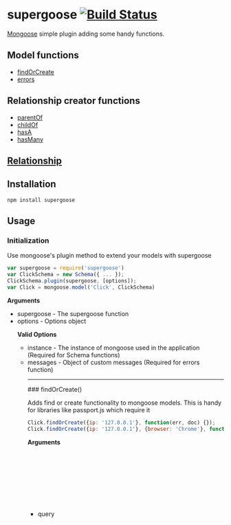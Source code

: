 supergoose [![Build Status](https://travis-ci.org/jamplify/supergoose.png)](https://travis-ci.org/jamplify/supergoose)
==================

[Mongoose](https://github.com/LearnBoost/mongoose) simple plugin adding some
handy functions.

## Model functions

* [findOrCreate](#findOrCreate)
* [errors](#errors)

## Relationship creator functions

* [parentOf](#relFunction)
* [childOf](#relFunction)
* [hasA](#relFunction)
* [hasMany](#relFunction)

## [Relationship](#relationship)

Installation
------------

`npm install supergoose`

Usage
-----

### Initialization
Use mongoose's plugin method to extend your models with supergoose

```javascript
var supergoose = require('supergoose')
var ClickSchema = new Schema({ ... });
ClickSchema.plugin(supergoose, [options]);
var Click = mongoose.model('Click', ClickSchema)
```

__Arguments__
* supergoose <Object> - The supergoose function
* options <Object> - Options object

__Valid Options__
* instance <Object> - The instance of mongoose used in the application (Required for Schema functions)
* messages <Object> - Object of custom messages (Required for errors function)

---------------------------------------

<a name="findOrCreate" />
### findOrCreate()

Adds find or create functionality to mongoose models. This is handy
for libraries like passport.js which require it

```javascript
Click.findOrCreate({ip: '127.0.0.1'}, function(err, doc) {});
Click.findOrCreate({ip: '127.0.0.1'}, {browser: 'Chrome'}, function(err, click) {})
```

__Arguments__
* query <Object> - Conditions with which to search for document
* [doc] <Object> - Document to insert if document not found
* [options] <Object>
* callback <Function>

__Valid Options__
* upsert <bool> - updates the object if it exists. Default: false

---------------------------------------

<a name="errors" />
### errors

Parses the complex validation errors return from mongoose into a simple
array of messages to be displayed as flash messages or something similar

```javascript
var supergoose = require('supergoose')
var ClickSchema = new Schema({ip: {type: String, required: true}});
Click.plugin(supergoose, {messages: {'required': '%s is a required field'}});
var Click = mongoose.model('Click', ClickSchema);
```

The Click model now has an errors static method

```javascript
Click.create({}, function(err, click) {
  if(err) {
    Click.errors(err, function(messages) {
      console.log(messages);
      // outputs ['ip is a required field']
    })
  }
});
```
__Arguments__
* errors <Error> - error returned from mongoose command
* callback <Function>

---------------------------------------

<a name="relFunction" />
### Relationship Creator Functions

* parentOf - Creates a one to many relationship
* childOf - Creates a many to one relationship
* hasA - Creates a one to one relationship
* hasMany - Creates a many to many relationship

__Arguments__
* modelName <String> - Name of related Model
* [myPath] <String> - Name of path on this schema that refers to related Model. (If not provided, a default is used based on the model name. '_clicks' for the above example)

__Returns__
* Relationship

---------------------------------------

### Relationship

When a relationship is created, it adds a path that refers to the related model on the schema that creates it.
The relationship object has one property:

#### enforceWith

```javascript
var supergoose = require('supergoose')
var mongoose = require('mongoose')

var ClickSchema = new Schema({ip: {type: String, required: true}, _user: {type: ObjectId}});
var UserSchema = new Schema({name: String})

UserSchema.plugin(supergoose, {instance: mongoose});
UserSchema.parentOf('Click', 'clickCollection').enforceWith('_user')

```

__Arguments__
* itsPath <String> - Name of path on related model that refers back to this schema.
* [options] <Object>

__Valid Options__
* delete <bool> - Default: false. Only affects one to X relationships. If set to true, when a doc is removed, it will delete related docs.


License
-------

MIT License
